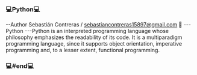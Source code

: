 ### 💻Python💻

--Author
Sebastián Contreras / sebastiancontreras15897@gmail.com 📧
---Python
---Python is an interpreted programming language whose philosophy emphasizes the readability of its code. It is a multiparadigm programming language, since it supports object   orientation, imperative programming and, to a lesser extent, functional programming.

### 💻#end💻
